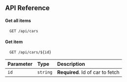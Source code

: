 
## API Reference

#### Get all items

```http
  GET /api/cars
```

#### Get item

```http
  GET /api/cars/${id}
```

| Parameter | Type     | Description                       |
| :-------- | :------- | :-------------------------------- |
| `id`      | `string` | **Required**. Id of car to fetch |

